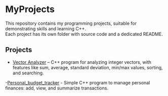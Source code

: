# MyProjects  

This repository contains my programming projects, suitable for demonstrating skills and learning C++.  
Each project has its own folder with source code and a dedicated README.

## Projects

- [Vector Analyzer](./Vector_Analyzer) – C++ program for analyzing integer vectors, with features like sum, average, standard deviation, min/max values, sorting, and searching.

-[Personal_budget_tracker](./Personal_budget_tracker) - Simple C++ program to manage personal finances: add, view, and summarize transactions.
